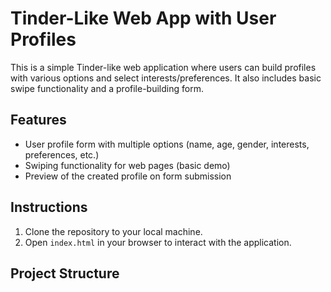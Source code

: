 # Tinder-Like Web App with User Profiles

This is a simple Tinder-like web application where users can build profiles with various options and select interests/preferences. It also includes basic swipe functionality and a profile-building form.

## Features

- User profile form with multiple options (name, age, gender, interests, preferences, etc.)
- Swiping functionality for web pages (basic demo)
- Preview of the created profile on form submission

## Instructions

1. Clone the repository to your local machine.
2. Open `index.html` in your browser to interact with the application.

## Project Structure

